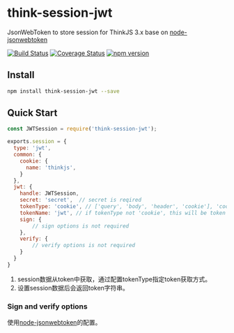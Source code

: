 # think-session-jwt
JsonWebToken to store session for ThinkJS 3.x base on [node-jsonwebtoken](https://github.com/auth0/node-jsonwebtoken)

[![Build Status](https://travis-ci.org/thinkjs/think-session-jwt.svg?branch=master)](https://travis-ci.org/thinkjs/think-session-jwt)
[![Coverage Status](https://coveralls.io/repos/github/thinkjs/think-session-jwt/badge.svg?branch=master)](https://coveralls.io/github/thinkjs/think-session-jwt?branch=master)
[![npm version](https://badge.fury.io/js/think-session-jwt.svg)](https://badge.fury.io/js/think-session-jwt)

## Install

```bash
npm install think-session-jwt --save
```

## Quick Start

```js
const JWTSession = require('think-session-jwt');

exports.session = {
  type: 'jwt',
  common: {
    cookie: {
      name: 'thinkjs',
    }
  },
  jwt: {
    handle: JWTSession,
    secret: 'secret',  // secret is reqired
    tokenType: 'cookie', // ['query', 'body', 'header', 'cookie'], 'cookie' is default
    tokenName: 'jwt', // if tokenType not 'cookie', this will be token name, 'jwt' is default
    sign: {
        // sign options is not required
    },
    verify: {
        // verify options is not required
    }
  }
}
```

1. session数据从token中获取，通过配置tokenType指定token获取方式。
2. 设置session数据后会返回token字符串。

### Sign and verify options

使用[node-jsonwebtoken](https://github.com/auth0/node-jsonwebtoken)的配置。
